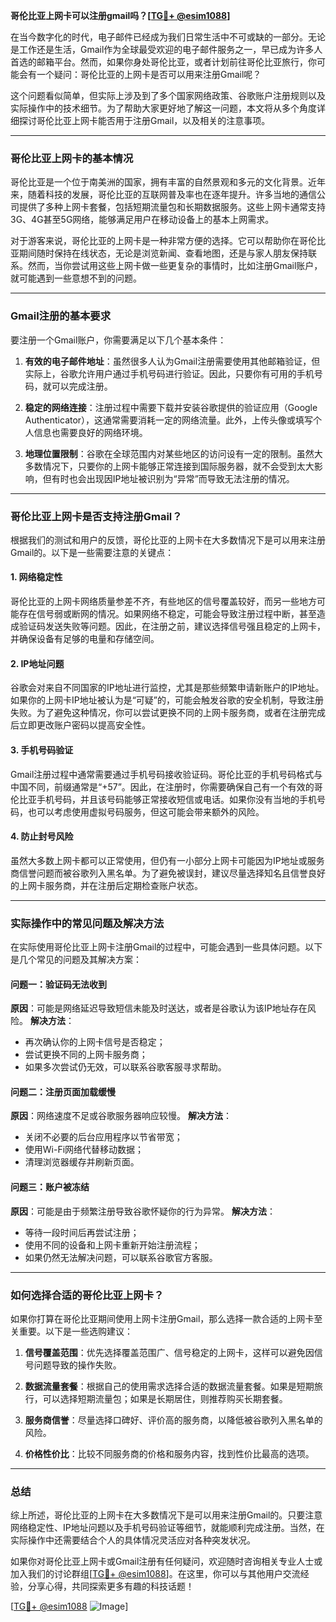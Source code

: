 **哥伦比亚上网卡可以注册gmail吗？[[TG💪+ @esim1088](https://t.me/s/esim1088)]**

在当今数字化的时代，电子邮件已经成为我们日常生活中不可或缺的一部分。无论是工作还是生活，Gmail作为全球最受欢迎的电子邮件服务之一，早已成为许多人首选的邮箱平台。然而，如果你身处哥伦比亚，或者计划前往哥伦比亚旅行，你可能会有一个疑问：哥伦比亚的上网卡是否可以用来注册Gmail呢？

这个问题看似简单，但实际上涉及到了多个国家网络政策、谷歌账户注册规则以及实际操作中的技术细节。为了帮助大家更好地了解这一问题，本文将从多个角度详细探讨哥伦比亚上网卡能否用于注册Gmail，以及相关的注意事项。

---

### 哥伦比亚上网卡的基本情况

哥伦比亚是一个位于南美洲的国家，拥有丰富的自然景观和多元的文化背景。近年来，随着科技的发展，哥伦比亚的互联网普及率也在逐年提升。许多当地的通信公司提供了多种上网卡套餐，包括短期流量包和长期数据服务。这些上网卡通常支持3G、4G甚至5G网络，能够满足用户在移动设备上的基本上网需求。

对于游客来说，哥伦比亚的上网卡是一种非常方便的选择。它可以帮助你在哥伦比亚期间随时保持在线状态，无论是浏览新闻、查看地图，还是与家人朋友保持联系。然而，当你尝试用这些上网卡做一些更复杂的事情时，比如注册Gmail账户，就可能遇到一些意想不到的问题。

---

### Gmail注册的基本要求

要注册一个Gmail账户，你需要满足以下几个基本条件：

1. **有效的电子邮件地址**：虽然很多人认为Gmail注册需要使用其他邮箱验证，但实际上，谷歌允许用户通过手机号码进行验证。因此，只要你有可用的手机号码，就可以完成注册。
   
2. **稳定的网络连接**：注册过程中需要下载并安装谷歌提供的验证应用（Google Authenticator），这通常需要消耗一定的网络流量。此外，上传头像或填写个人信息也需要良好的网络环境。

3. **地理位置限制**：谷歌在全球范围内对某些地区的访问设有一定的限制。虽然大多数情况下，只要你的上网卡能够正常连接到国际服务器，就不会受到太大影响，但有时也会出现因IP地址被识别为“异常”而导致无法注册的情况。

---

### 哥伦比亚上网卡是否支持注册Gmail？

根据我们的测试和用户的反馈，哥伦比亚的上网卡在大多数情况下是可以用来注册Gmail的。以下是一些需要注意的关键点：

#### 1. 网络稳定性
哥伦比亚的上网卡网络质量参差不齐，有些地区的信号覆盖较好，而另一些地方可能存在信号弱或断网的情况。如果网络不稳定，可能会导致注册过程中断，甚至造成验证码发送失败等问题。因此，在注册之前，建议选择信号强且稳定的上网卡，并确保设备有足够的电量和存储空间。

#### 2. IP地址问题
谷歌会对来自不同国家的IP地址进行监控，尤其是那些频繁申请新账户的IP地址。如果你的上网卡IP地址被认为是“可疑”的，可能会触发谷歌的安全机制，导致注册失败。为了避免这种情况，你可以尝试更换不同的上网卡服务商，或者在注册完成后立即更改账户密码以提高安全性。

#### 3. 手机号码验证
Gmail注册过程中通常需要通过手机号码接收验证码。哥伦比亚的手机号码格式与中国不同，前缀通常是“+57”。因此，在注册时，你需要确保自己有一个有效的哥伦比亚手机号码，并且该号码能够正常接收短信或电话。如果你没有当地的手机号码，也可以考虑使用虚拟号码服务，但这可能会带来额外的风险。

#### 4. 防止封号风险
虽然大多数上网卡都可以正常使用，但仍有一小部分上网卡可能因为IP地址或服务商信誉问题而被谷歌列入黑名单。为了避免被误封，建议尽量选择知名且信誉良好的上网卡服务商，并在注册后定期检查账户状态。

---

### 实际操作中的常见问题及解决方法

在实际使用哥伦比亚上网卡注册Gmail的过程中，可能会遇到一些具体问题。以下是几个常见的问题及其解决方案：

#### 问题一：验证码无法收到
**原因**：可能是网络延迟导致短信未能及时送达，或者是谷歌认为该IP地址存在风险。
**解决方法**：
- 再次确认你的上网卡信号是否稳定；
- 尝试更换不同的上网卡服务商；
- 如果多次尝试仍无效，可以联系谷歌客服寻求帮助。

#### 问题二：注册页面加载缓慢
**原因**：网络速度不足或谷歌服务器响应较慢。
**解决方法**：
- 关闭不必要的后台应用程序以节省带宽；
- 使用Wi-Fi网络代替移动数据；
- 清理浏览器缓存并刷新页面。

#### 问题三：账户被冻结
**原因**：可能是由于频繁注册导致谷歌怀疑你的行为异常。
**解决方法**：
- 等待一段时间后再尝试注册；
- 使用不同的设备和上网卡重新开始注册流程；
- 如果仍然无法解决问题，可以联系谷歌官方客服。

---

### 如何选择合适的哥伦比亚上网卡？

如果你打算在哥伦比亚期间使用上网卡注册Gmail，那么选择一款合适的上网卡至关重要。以下是一些选购建议：

1. **信号覆盖范围**：优先选择覆盖范围广、信号稳定的上网卡，这样可以避免因信号问题导致的操作失败。
   
2. **数据流量套餐**：根据自己的使用需求选择合适的数据流量套餐。如果是短期旅行，可以选择短期流量包；如果是长期居住，则推荐购买长期套餐。

3. **服务商信誉**：尽量选择口碑好、评价高的服务商，以降低被谷歌列入黑名单的风险。

4. **价格性价比**：比较不同服务商的价格和服务内容，找到性价比最高的选项。

---

### 总结

综上所述，哥伦比亚的上网卡在大多数情况下是可以用来注册Gmail的。只要注意网络稳定性、IP地址问题以及手机号码验证等细节，就能顺利完成注册。当然，在实际操作中还需要结合个人的具体情况灵活应对各种突发状况。

如果你对哥伦比亚上网卡或Gmail注册有任何疑问，欢迎随时咨询相关专业人士或加入我们的讨论群组[[TG💪+ @esim1088](https://t.me/s/esim1088)]。在这里，你可以与其他用户交流经验，分享心得，共同探索更多有趣的科技话题！

[[TG💪+ @esim1088](https://t.me/s/esim1088) ![Image](https://i.postimg.cc/4NQfJmqS/Snipaste-2025-05-13-00-14-12.png)]